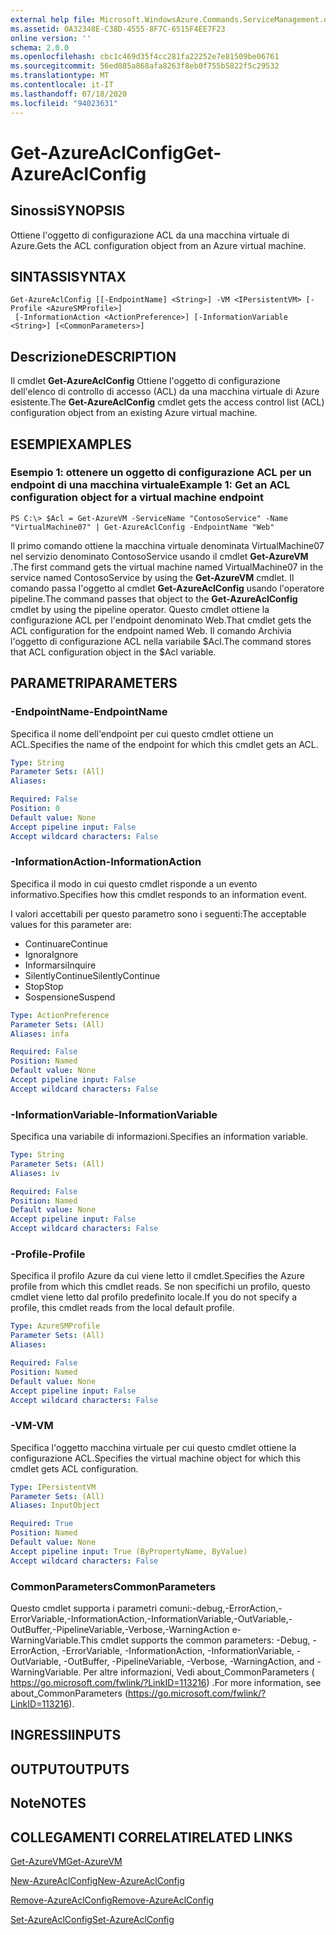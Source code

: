 ```yaml
---
external help file: Microsoft.WindowsAzure.Commands.ServiceManagement.dll-Help.xml
ms.assetid: 0A32348E-C38D-4555-8F7C-6515F4EE7F23
online version: ''
schema: 2.0.0
ms.openlocfilehash: cbc1c469d35f4cc281fa22252e7e81509be06761
ms.sourcegitcommit: 56ed085a868afa8263f8eb0f755b5822f5c29532
ms.translationtype: MT
ms.contentlocale: it-IT
ms.lasthandoff: 07/18/2020
ms.locfileid: "94023631"
---
```

# <span data-ttu-id="0fdba-101">Get-AzureAclConfig</span><span class="sxs-lookup"><span data-stu-id="0fdba-101">Get-AzureAclConfig</span></span>

## <span data-ttu-id="0fdba-102">Sinossi</span><span class="sxs-lookup"><span data-stu-id="0fdba-102">SYNOPSIS</span></span>
<span data-ttu-id="0fdba-103">Ottiene l'oggetto di configurazione ACL da una macchina virtuale di Azure.</span><span class="sxs-lookup"><span data-stu-id="0fdba-103">Gets the ACL configuration object from an Azure virtual machine.</span></span>

## <span data-ttu-id="0fdba-104">SINTASSI</span><span class="sxs-lookup"><span data-stu-id="0fdba-104">SYNTAX</span></span>

```
Get-AzureAclConfig [[-EndpointName] <String>] -VM <IPersistentVM> [-Profile <AzureSMProfile>]
 [-InformationAction <ActionPreference>] [-InformationVariable <String>] [<CommonParameters>]
```

## <span data-ttu-id="0fdba-105">Descrizione</span><span class="sxs-lookup"><span data-stu-id="0fdba-105">DESCRIPTION</span></span>
<span data-ttu-id="0fdba-106">Il cmdlet **Get-AzureAclConfig** Ottiene l'oggetto di configurazione dell'elenco di controllo di accesso (ACL) da una macchina virtuale di Azure esistente.</span><span class="sxs-lookup"><span data-stu-id="0fdba-106">The **Get-AzureAclConfig** cmdlet gets the access control list (ACL) configuration object from an existing Azure virtual machine.</span></span>

## <span data-ttu-id="0fdba-107">ESEMPI</span><span class="sxs-lookup"><span data-stu-id="0fdba-107">EXAMPLES</span></span>

### <span data-ttu-id="0fdba-108">Esempio 1: ottenere un oggetto di configurazione ACL per un endpoint di una macchina virtuale</span><span class="sxs-lookup"><span data-stu-id="0fdba-108">Example 1: Get an ACL configuration object for a virtual machine endpoint</span></span>
```
PS C:\> $Acl = Get-AzureVM -ServiceName "ContosoService" -Name "VirtualMachine07" | Get-AzureAclConfig -EndpointName "Web"
```

<span data-ttu-id="0fdba-109">Il primo comando ottiene la macchina virtuale denominata VirtualMachine07 nel servizio denominato ContosoService usando il cmdlet **Get-AzureVM** .</span><span class="sxs-lookup"><span data-stu-id="0fdba-109">The first command gets the virtual machine named VirtualMachine07 in the service named ContosoService by using the **Get-AzureVM** cmdlet.</span></span>
<span data-ttu-id="0fdba-110">Il comando passa l'oggetto al cmdlet **Get-AzureAclConfig** usando l'operatore pipeline.</span><span class="sxs-lookup"><span data-stu-id="0fdba-110">The command passes that object to the **Get-AzureAclConfig** cmdlet by using the pipeline operator.</span></span>
<span data-ttu-id="0fdba-111">Questo cmdlet ottiene la configurazione ACL per l'endpoint denominato Web.</span><span class="sxs-lookup"><span data-stu-id="0fdba-111">That cmdlet gets the ACL configuration for the endpoint named Web.</span></span>
<span data-ttu-id="0fdba-112">Il comando Archivia l'oggetto di configurazione ACL nella variabile $Acl.</span><span class="sxs-lookup"><span data-stu-id="0fdba-112">The command stores that ACL configuration object in the $Acl variable.</span></span>

## <span data-ttu-id="0fdba-113">PARAMETRI</span><span class="sxs-lookup"><span data-stu-id="0fdba-113">PARAMETERS</span></span>

### <span data-ttu-id="0fdba-114">-EndpointName</span><span class="sxs-lookup"><span data-stu-id="0fdba-114">-EndpointName</span></span>
<span data-ttu-id="0fdba-115">Specifica il nome dell'endpoint per cui questo cmdlet ottiene un ACL.</span><span class="sxs-lookup"><span data-stu-id="0fdba-115">Specifies the name of the endpoint for which this cmdlet gets an ACL.</span></span>

```yaml
Type: String
Parameter Sets: (All)
Aliases: 

Required: False
Position: 0
Default value: None
Accept pipeline input: False
Accept wildcard characters: False
```

### <span data-ttu-id="0fdba-116">-InformationAction</span><span class="sxs-lookup"><span data-stu-id="0fdba-116">-InformationAction</span></span>
<span data-ttu-id="0fdba-117">Specifica il modo in cui questo cmdlet risponde a un evento informativo.</span><span class="sxs-lookup"><span data-stu-id="0fdba-117">Specifies how this cmdlet responds to an information event.</span></span>

<span data-ttu-id="0fdba-118">I valori accettabili per questo parametro sono i seguenti:</span><span class="sxs-lookup"><span data-stu-id="0fdba-118">The acceptable values for this parameter are:</span></span>

- <span data-ttu-id="0fdba-119">Continuare</span><span class="sxs-lookup"><span data-stu-id="0fdba-119">Continue</span></span>
- <span data-ttu-id="0fdba-120">Ignora</span><span class="sxs-lookup"><span data-stu-id="0fdba-120">Ignore</span></span>
- <span data-ttu-id="0fdba-121">Informarsi</span><span class="sxs-lookup"><span data-stu-id="0fdba-121">Inquire</span></span>
- <span data-ttu-id="0fdba-122">SilentlyContinue</span><span class="sxs-lookup"><span data-stu-id="0fdba-122">SilentlyContinue</span></span>
- <span data-ttu-id="0fdba-123">Stop</span><span class="sxs-lookup"><span data-stu-id="0fdba-123">Stop</span></span>
- <span data-ttu-id="0fdba-124">Sospensione</span><span class="sxs-lookup"><span data-stu-id="0fdba-124">Suspend</span></span>

```yaml
Type: ActionPreference
Parameter Sets: (All)
Aliases: infa

Required: False
Position: Named
Default value: None
Accept pipeline input: False
Accept wildcard characters: False
```

### <span data-ttu-id="0fdba-125">-InformationVariable</span><span class="sxs-lookup"><span data-stu-id="0fdba-125">-InformationVariable</span></span>
<span data-ttu-id="0fdba-126">Specifica una variabile di informazioni.</span><span class="sxs-lookup"><span data-stu-id="0fdba-126">Specifies an information variable.</span></span>

```yaml
Type: String
Parameter Sets: (All)
Aliases: iv

Required: False
Position: Named
Default value: None
Accept pipeline input: False
Accept wildcard characters: False
```

### <span data-ttu-id="0fdba-127">-Profile</span><span class="sxs-lookup"><span data-stu-id="0fdba-127">-Profile</span></span>
<span data-ttu-id="0fdba-128">Specifica il profilo Azure da cui viene letto il cmdlet.</span><span class="sxs-lookup"><span data-stu-id="0fdba-128">Specifies the Azure profile from which this cmdlet reads.</span></span>
<span data-ttu-id="0fdba-129">Se non specifichi un profilo, questo cmdlet viene letto dal profilo predefinito locale.</span><span class="sxs-lookup"><span data-stu-id="0fdba-129">If you do not specify a profile, this cmdlet reads from the local default profile.</span></span>

```yaml
Type: AzureSMProfile
Parameter Sets: (All)
Aliases: 

Required: False
Position: Named
Default value: None
Accept pipeline input: False
Accept wildcard characters: False
```

### <span data-ttu-id="0fdba-130">-VM</span><span class="sxs-lookup"><span data-stu-id="0fdba-130">-VM</span></span>
<span data-ttu-id="0fdba-131">Specifica l'oggetto macchina virtuale per cui questo cmdlet ottiene la configurazione ACL.</span><span class="sxs-lookup"><span data-stu-id="0fdba-131">Specifies the virtual machine object for which this cmdlet gets ACL configuration.</span></span>

```yaml
Type: IPersistentVM
Parameter Sets: (All)
Aliases: InputObject

Required: True
Position: Named
Default value: None
Accept pipeline input: True (ByPropertyName, ByValue)
Accept wildcard characters: False
```

### <span data-ttu-id="0fdba-132">CommonParameters</span><span class="sxs-lookup"><span data-stu-id="0fdba-132">CommonParameters</span></span>
<span data-ttu-id="0fdba-133">Questo cmdlet supporta i parametri comuni:-debug,-ErrorAction,-ErrorVariable,-InformationAction,-InformationVariable,-OutVariable,-OutBuffer,-PipelineVariable,-Verbose,-WarningAction e-WarningVariable.</span><span class="sxs-lookup"><span data-stu-id="0fdba-133">This cmdlet supports the common parameters: -Debug, -ErrorAction, -ErrorVariable, -InformationAction, -InformationVariable, -OutVariable, -OutBuffer, -PipelineVariable, -Verbose, -WarningAction, and -WarningVariable.</span></span> <span data-ttu-id="0fdba-134">Per altre informazioni, Vedi about_CommonParameters ( https://go.microsoft.com/fwlink/?LinkID=113216) .</span><span class="sxs-lookup"><span data-stu-id="0fdba-134">For more information, see about_CommonParameters (https://go.microsoft.com/fwlink/?LinkID=113216).</span></span>

## <span data-ttu-id="0fdba-135">INGRESSI</span><span class="sxs-lookup"><span data-stu-id="0fdba-135">INPUTS</span></span>

## <span data-ttu-id="0fdba-136">OUTPUT</span><span class="sxs-lookup"><span data-stu-id="0fdba-136">OUTPUTS</span></span>

## <span data-ttu-id="0fdba-137">Note</span><span class="sxs-lookup"><span data-stu-id="0fdba-137">NOTES</span></span>

## <span data-ttu-id="0fdba-138">COLLEGAMENTI CORRELATI</span><span class="sxs-lookup"><span data-stu-id="0fdba-138">RELATED LINKS</span></span>

[<span data-ttu-id="0fdba-139">Get-AzureVM</span><span class="sxs-lookup"><span data-stu-id="0fdba-139">Get-AzureVM</span></span>](./Get-AzureVM.md)

[<span data-ttu-id="0fdba-140">New-AzureAclConfig</span><span class="sxs-lookup"><span data-stu-id="0fdba-140">New-AzureAclConfig</span></span>](./New-AzureAclConfig.md)

[<span data-ttu-id="0fdba-141">Remove-AzureAclConfig</span><span class="sxs-lookup"><span data-stu-id="0fdba-141">Remove-AzureAclConfig</span></span>](./Remove-AzureAclConfig.md)

[<span data-ttu-id="0fdba-142">Set-AzureAclConfig</span><span class="sxs-lookup"><span data-stu-id="0fdba-142">Set-AzureAclConfig</span></span>](./Set-AzureAclConfig.md)


